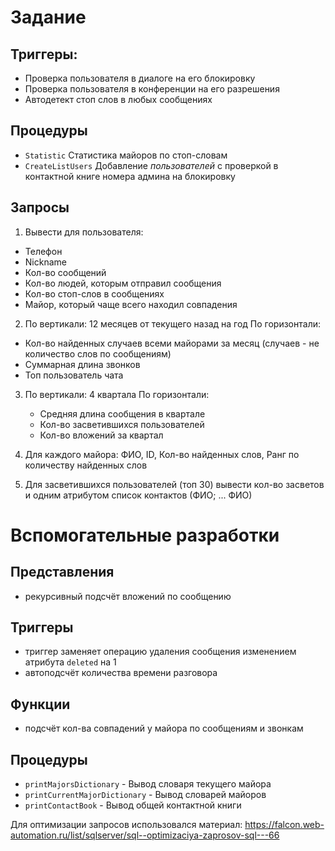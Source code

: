 # Задание

## Триггеры:
- Проверка пользователя в диалоге на его блокировку
- Проверка пользователя в конференции на его разрешения
- Автодетект стоп слов в любых сообщениях
 
## Процедуры
- `Statistic` Статистика майоров по стоп-словам  
- `CreateListUsers` Добавление *пользователей* с проверкой в контактной книге номера админа на блокировку
 
## Запросы
1) 	Вывести для пользователя: 
* Телефон 
* Nickname
* Кол-во сообщений
* Кол-во людей, которым отправил сообщения
* Кол-во стоп-слов в сообщениях
* Майор, который чаще всего находил совпадения
	
2)	По вертикали: 12 месяцев от текущего назад на год
	По горизонтали:    	
* Кол-во найденных случаев всеми майорами за месяц (случаев - не количество слов по сообщениям)
* Суммарная длина звонков
* Топ пользователь чата

3) 	По вертикали: 4 квартала
        По горизонтали: 
    * Средняя длина сообщения в квартале
    * Кол-во засветившихся пользователей
    * Кол-во вложений за квартал

4)	Для каждого майора: ФИО, ID, Кол-во найденных слов, Ранг по количеству найденных слов

5)	Для засветившихся пользователей (топ 30) вывести  кол-во засветов и одним атрибутом список контактов (ФИО;  ... ФИО)

# Вспомогательные разработки
## Представления
- рекурсивный подсчёт вложений по сообщению
## Триггеры
- триггер заменяет операцию удаления сообщения изменением атрибута `deleted` на 1
- автоподсчёт количества времени разговора

## Функции
- подсчёт кол-ва совпадений у майора по сообщениям и звонкам

## Процедуры
- `printMajorsDictionary`		- Вывод словаря текущего майора
- `printCurrentMajorDictionary`	- Вывод словарей майоров
- `printContactBook`			- Вывод общей контактной книги

Для оптимизации запросов использовался материал: https://falcon.web-automation.ru/list/sqlserver/sql--optimizaciya-zaprosov-sql---66